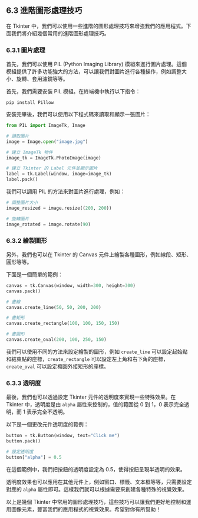 ## 6.3 進階圖形處理技巧

在 Tkinter 中，我們可以使用一些進階的圖形處理技巧來增強我們的應用程式。下面我們將介紹幾個常用的進階圖形處理技巧。

### 6.3.1 圖片處理

首先，我們可以使用 PIL (Python Imaging Library) 模組來進行圖片處理。這個模組提供了許多功能強大的方法，可以讓我們對圖片進行各種操作，例如調整大小、旋轉、套用濾鏡等等。

首先，我們需要安裝 PIL 模組。在終端機中執行以下指令：

```
pip install Pillow
```

安裝完畢後，我們可以使用以下程式碼來讀取和顯示一張圖片：

```python
from PIL import ImageTk, Image

# 讀取圖片
image = Image.open("image.jpg")

# 建立 ImageTk 物件
image_tk = ImageTk.PhotoImage(image)

# 建立 Tkinter 的 Label 元件並顯示圖片
label = tk.Label(window, image=image_tk)
label.pack()
```

我們可以調用 PIL 的方法來對圖片進行處理，例如：

```python
# 調整圖片大小
image_resized = image.resize((200, 200))

# 旋轉圖片
image_rotated = image.rotate(90)
```

### 6.3.2 繪製圖形

另外，我們也可以在 Tkinter 的 Canvas 元件上繪製各種圖形，例如線段、矩形、圓形等等。

下面是一個簡單的範例：

```python
canvas = tk.Canvas(window, width=300, height=300)
canvas.pack()

# 畫線
canvas.create_line(50, 50, 200, 200)

# 畫矩形
canvas.create_rectangle(100, 100, 150, 150)

# 畫圓形
canvas.create_oval(200, 100, 250, 150)
```

我們可以使用不同的方法來設定繪製的圖形，例如 `create_line` 可以設定起始點和結束點的座標，`create_rectangle` 可以設定左上角和右下角的座標，`create_oval` 可以設定橢圓外接矩形的座標。

### 6.3.3 透明度

最後，我們也可以透過設定 Tkinter 元件的透明度來實現一些特殊效果。在 Tkinter 中，透明度是由 `alpha` 屬性來控制的，值的範圍從 0 到 1，0 表示完全透明，而 1 表示完全不透明。

以下是一個更改元件透明度的範例：

```python
button = tk.Button(window, text="Click me")
button.pack()

# 設定透明度
button["alpha"] = 0.5
```

在這個範例中，我們把按鈕的透明度設定為 0.5，使得按鈕呈現半透明的效果。

透明度效果也可以應用在其他元件上，例如窗口、標籤、文本框等等，只需要設定對應的 `alpha` 屬性即可。這樣我們就可以根據需要來創建各種特殊的視覺效果。

以上是幾個 Tkinter 中常用的圖形處理技巧，這些技巧可以讓我們更好地控制和運用圖像元素，豐富我們的應用程式的視覺效果。希望對你有所幫助！